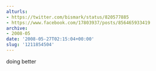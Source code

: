 ```yaml
---
alturls:
- https://twitter.com/bismark/status/820577885
- https://www.facebook.com/17803937/posts/856465933419
archive:
- 2008-05
date: '2008-05-27T02:15:04+00:00'
slug: '1211854504'
---
```


doing better

